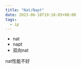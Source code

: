 ```yaml
---
title: "Nat/Napt"
date: 2023-06-18T19:18:03+08:00
tags:
  - ip
---
```


- nat
- napt
- 双向nat

nat性能不好